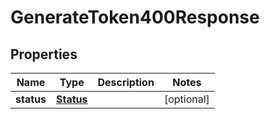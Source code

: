

# GenerateToken400Response


## Properties

| Name | Type | Description | Notes |
|------------ | ------------- | ------------- | -------------|
|**status** | [**Status**](Status.md) |  |  [optional] |



